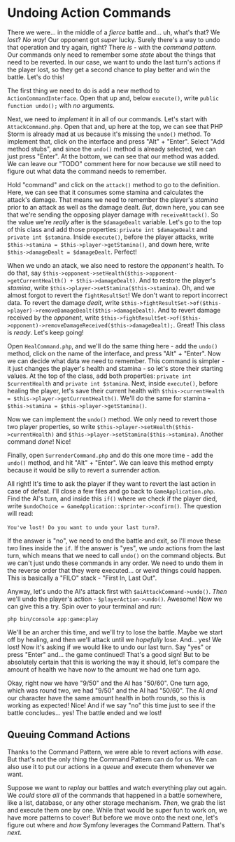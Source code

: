 # Undoing Action Commands

There we were... in the middle of a *fierce* battle and... uh, what's that? We *lost*? *No way*! Our opponent got *super* lucky. Surely there's a way to undo that operation and try again, right? There *is* - with the *command pattern*. Our commands only need to remember some *state* about the things that need to be reverted. In our case, we want to undo the last turn's actions if the player lost, so they get a second chance to play better and win the battle. Let's do this!

The first thing we need to do is add a new method to `ActionCommandInterface`. Open that up and, below `execute()`, write `public function undo();` with *no* arguments.

Next, we need to *implement* it in all of our commands. Let's start with `AttackCommand.php`. Open that and, up here at the top, we can see that PHP Storm is already mad at us because it's missing the `undo()` method. To implement that, click on the interface and press "Alt" + "Enter". Select "Add method stubs", and since the `undo()` method is already selected, we can just press "Enter". At the bottom, we can see that our method was added. We can leave our "TODO" comment here for now because we still need to figure out what data the command needs to remember.

Hold "command" and click on the `attack()` method to go to the definition. Here, we can see that it consumes some stamina and calculates the attack's damage. That means we need to remember the player's *stamina* prior to an attack as well as the damage dealt. *But*, down here, you can see that we're sending the opposing player damage with `receiveAttack()`. So the value we're *really* after is the `$damageDealt` variable. Let's go to the top of this class and add those properties: `private int $damageDealt` and `private int $stamina`. Inside `execute()`, before the player attacks, write `$this->stamina = $this->player->getStamina()`, and down here, write `$this->damageDealt = $damageDealt`. Perfect!

When we undo an atack, we also need to restore the *opponent's* health. To do that, say `$this->opponent->setHealth($this->opponent->getCurrentHealth() + $this->damageDealt)`. And to restore the player's *stamina*, write `$this->player->setStamina($this->stamina)`. Oh, and we almost forgot to revert the `fightResultSet`! We don't want to report incorrect data. To revert the damage *dealt*, write `$this->fightResultSet->of($this->player)->removeDamageDealt($this->damageDealt)`. And to revert damage received by the *opponent*, write `$this->fightResultSet->of($this->opponent)->removeDamageReceived($this->damageDealt);`. Great! This class is *ready*. Let's keep going!

Open `HealCommand.php`, and we'll do the same thing here - add the `undo()` method, click on the name of the interface, and press "Alt" + "Enter". Now we can decide what data we need to remember. This command is simpler - it just changes the player's health and stamina - so let's store their starting values. At the top of the class, add both properties: `private int $currentHealth` and `private int $stamina`. Next, inside `execute()`, before healing the player, let's save their current health with `$this->currentHealth = $this->player->getCurrentHealth()`. We'll do the same for stamina - `$this->stamina = $this->player->getStamina()`.

Now we can implement the `undo()` method. We only need to revert those two player properties, so write `$this->player->setHealth($this->currentHealth)` and `$this->player->setStamina($this->stamina)`. Another command *done*! Nice!

Finally, open `SurrenderCommand.php` and do this one more time - add the `undo()` method, and hit "Alt" + "Enter". We can leave this method empty because it would be silly to revert a surrender action.

All right! It's time to ask the player if they want to revert the last action in case of defeat. I'll close a few files and go back to `GameApplication.php`. Find the AI's turn, and inside this `if()` where we check if the player died, write `$undoChoice = GameApplication::$printer->confirm()`. The question will read:

`You've lost! Do you want to undo your last turn?`.

If the answer is "no", we need to end the battle and exit, so I'll move these two lines inside the `if`. If the answer is "yes", we *undo* actions from the last turn, which means that we need to call `undo()` on the command objects. But we can't just undo these commands in any order. We need to undo them in the reverse order that they were executed... or weird things could happen. This is basically a "FILO" stack - "First In, Last Out".

Anyway, let's undo the AI's attack first with `$aiAttackCommand->undo()`. *Then* we'll undo the player's action - `$playerAction->undo()`. Awesome! Now we can give this a try. Spin over to your terminal and run:

```terminal
php bin/console app:game:play
```

We'll be an archer this time, and we'll try to lose the battle. Maybe we start off by healing, and then we'll attack until we *hopefully* lose. And... yes! We lost! Now it's asking if we would like to undo our last turn. Say "yes" or press "Enter" and... the game continued! That's a good sign! But to be absolutely certain that this is working the way it should, let's compare the amount of health we have now to the amount we had one turn ago.

Okay, right now we have "9/50" and the AI has "50/60". One turn ago, which was round two, we had "9/50" and the AI had "50/60". The AI *and* our character have the same amount health in both rounds, so this is working as expected! Nice! And if we say "no" this time just to see if the battle concludes... yes! The battle ended and we lost!

## Queuing Command Actions

Thanks to the Command Pattern, we were able to revert actions with *ease*. But that's not the only thing the Command Pattern can do for us. We can also use it to put our actions in a *queue* and execute them whenever we want.

Suppose we want to *replay* our battles and watch everything play out again. We *could* store *all* of the commands that happened in a battle somewhere, like a list, database, or any other storage mechanism. *Then*, we grab the list and execute them one by one. While that would be super fun to work on, we have more patterns to cover! But before we move onto the next one, let's figure out where and *how* Symfony leverages the Command Pattern. That's *next*.
